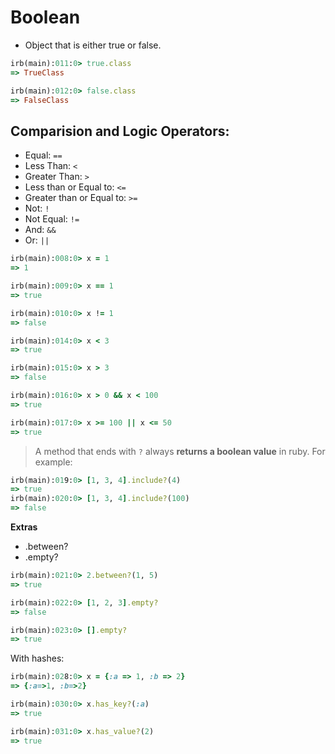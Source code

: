 # Boolean
- Object that is either true or false.

```rb
irb(main):011:0> true.class
=> TrueClass

irb(main):012:0> false.class
=> FalseClass
```

## Comparision and Logic Operators:

- Equal: `==`
- Less Than: `<`
- Greater Than: `>`
- Less than or Equal to: `<=`
- Greater than or Equal to: `>=`
- Not: `!`
- Not Equal: `!=`
- And: `&&`
- Or: `||`


```rb
irb(main):008:0> x = 1
=> 1

irb(main):009:0> x == 1
=> true

irb(main):010:0> x != 1
=> false

irb(main):014:0> x < 3
=> true

irb(main):015:0> x > 3
=> false

irb(main):016:0> x > 0 && x < 100
=> true

irb(main):017:0> x >= 100 || x <= 50
=> true
```

> A method that ends with `?` always **returns a boolean value** in ruby. For example:

```rb
irb(main):019:0> [1, 3, 4].include?(4)
=> true
irb(main):020:0> [1, 3, 4].include?(100)
=> false
```


**Extras**
- .between?
- .empty?

```rb
irb(main):021:0> 2.between?(1, 5)
=> true

irb(main):022:0> [1, 2, 3].empty?
=> false

irb(main):023:0> [].empty?
=> true
```

With hashes:

```rb
irb(main):028:0> x = {:a => 1, :b => 2}
=> {:a=>1, :b=>2}

irb(main):030:0> x.has_key?(:a)
=> true

irb(main):031:0> x.has_value?(2)
=> true
```
